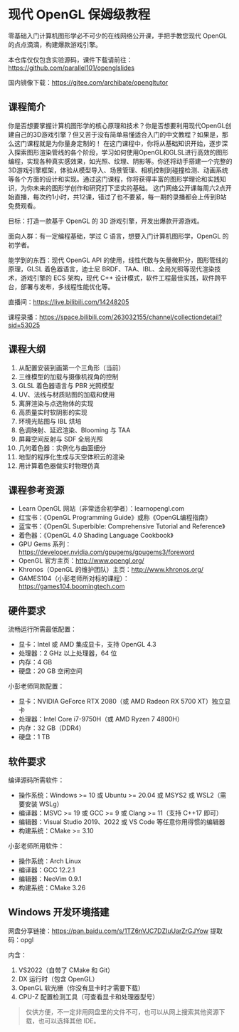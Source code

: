 # 现代 OpenGL 保姆级教程

零基础入门计算机图形学必不可少的在线网络公开课，手把手教您现代 OpenGL 的点点滴滴，构建爆款游戏引擎。

本仓库仅仅包含实验源码，课件下载请前往：https://github.com/parallel101/openglslides

国内镜像下载：https://gitee.com/archibate/opengltutor

## 课程简介

你是否想要掌握计算机图形学的核心原理和技术？你是否想要利用现代OpenGL创建自己的3D游戏引擎？但又苦于没有简单易懂适合入门的中文教程？如果是，那么这门课程就是为你量身定制的！ 在这门课程中，你将从基础知识开始，逐步深入探索图形渲染管线的各个阶段，学习如何使用OpenGL和GLSL进行高效的图形编程，实现各种真实感效果，如光照、纹理、阴影等。你还将动手搭建一个完整的3D游戏引擎框架，体验从模型导入、场景管理、相机控制到碰撞检测、动画系统等各个方面的设计和实现。通过这门课程，你将获得丰富的图形学理论和实践知识，为你未来的图形学创作和研究打下坚实的基础。 这门网络公开课每周六2点开始直播，每次约1小时，共12课，错过了也不要紧，每一期的录播都会上传到B站免费观看。

目标：打造一款基于 OpenGL 的 3D 游戏引擎，开发出爆款开源游戏。

面向人群：有一定编程基础，学过 C 语言，想要入门计算机图形学，OpenGL 的初学者。

能学到的东西：现代 OpenGL API 的使用，线性代数与矢量微积分，图形管线的原理，GLSL 着色器语言，迪士尼 BRDF、TAA、IBL、全局光照等现代渲染技术，游戏引擎的 ECS 架构，现代 C++ 设计模式，软件工程最佳实践，软件跨平台，部署与发布，多线程性能优化等。

直播间：https://live.bilibili.com/14248205

课程录播：https://space.bilibili.com/263032155/channel/collectiondetail?sid=53025

## 课程大纲

1. 从配置安装到画第一个三角形（当前）
1. 三维模型的加载与摄像机视角的控制
1. GLSL 着色器语言与 PBR 光照模型
1. UV、法线与材质贴图的加载和使用
1. 离屏渲染与点选物体的实现
1. 高质量实时软阴影的实现
1. 环境光贴图与 IBL 烘培
1. 色调映射、延迟渲染、Blooming 与 TAA
1. 屏幕空间反射与 SDF 全局光照
1. 几何着色器：实例化与曲面细分
1. 地型的程序化生成与天空体积云的渲染
1. 用计算着色器做实时物理仿真

## 课程参考资源

- Learn OpenGL 网站（非常适合初学者）：learnopengl.com
- 红宝书：《OpenGL Programming Guide》或称《OpenGL编程指南》
- 蓝宝书：《OpenGL Superbible: Comprehensive Tutorial and Reference》
- 着色器：《OpenGL 4.0 Shading Language Cookbook》
- GPU Gems 系列：https://developer.nvidia.com/gpugems/gpugems3/foreword
- OpenGL 官方主页：http://www.opengl.org/
- Khronos（OpenGL 的维护团队）主页：http://www.khronos.org/
- GAMES104（小彭老师所对标的课程）：https://games104.boomingtech.com

## 硬件要求

流畅运行所需最低配置：
- 显卡：Intel 或 AMD 集成显卡，支持 OpenGL 4.3
- 处理器：2 GHz 以上处理器，64 位
- 内存：4 GB
- 硬盘：20 GB 空闲空间

小彭老师同款配置：
- 显卡：NVIDIA GeForce RTX 2080（或 AMD Radeon RX 5700 XT）独立显卡
- 处理器：Intel Core i7-9750H（或 AMD Ryzen 7 4800H）
- 内存：32 GB（DDR4）
- 硬盘：1 TB

## 软件要求

编译源码所需软件：
- 操作系统：Windows >= 10 或 Ubuntu >= 20.04 或 MSYS2 或 WSL2（需要安装 WSLg）
- 编译器：MSVC >= 19 或 GCC >= 9 或 Clang >= 11（支持 C++17 即可）
- 编辑器：Visual Studio 2019、2022 或 VS Code 等任意你用得惯的编辑器
- 构建系统：CMake >= 3.10

小彭老师所用软件：
- 操作系统：Arch Linux
- 编译器：GCC 12.2.1
- 编辑器：NeoVim 0.9.1
- 构建系统：CMake 3.26

## Windows 开发环境搭建

网盘分享链接：https://pan.baidu.com/s/1TZ6nVJC7DZIuUarZrGJYow
提取码：opgl

内含：

1. VS2022（自带了 CMake 和 Git）
1. DX 运行时（包含 OpenGL）
1. OpenGL 软光栅（你没有显卡时才需要下载）
1. CPU-Z 配置检测工具（可查看显卡和处理器型号）

> 仅供方便，不一定非用网盘里的文件不可，也可以从网上搜索其他资源下载，也可以选择其他 IDE。
